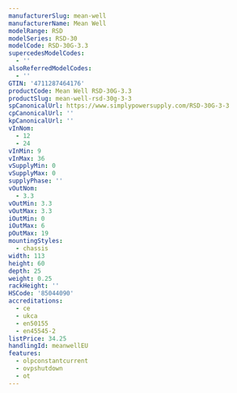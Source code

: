 ```yaml
---
manufacturerSlug: mean-well
manufacturerName: Mean Well
modelRange: RSD
modelSeries: RSD-30
modelCode: RSD-30G-3.3
supercedesModelCodes:
  - ''
alsoReferredModelCodes:
  - ''
GTIN: '4711287464176'
productCode: Mean Well RSD-30G-3.3
productSlug: mean-well-rsd-30g-3-3
spCanonicalUrl: https://www.simplypowersupply.com/RSD-30G-3-3
cpCanonicalUrl: ''
kpCanonicalUrl: ''
vInNom:
  - 12
  - 24
vInMin: 9
vInMax: 36
vSupplyMin: 0
vSupplyMax: 0
supplyPhase: ''
vOutNom:
  - 3.3
vOutMin: 3.3
vOutMax: 3.3
iOutMin: 0
iOutMax: 6
pOutMax: 19
mountingStyles:
  - chassis
width: 113
height: 60
depth: 25
weight: 0.25
rackHeight: ''
HSCode: '85044090'
accreditations:
  - ce
  - ukca
  - en50155
  - en45545-2
listPrice: 34.25
handlingId: meanwellEU
features:
  - olpconstantcurrent
  - ovpshutdown
  - ot
---
```

